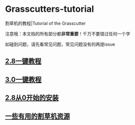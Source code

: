 # Grasscutters-tutorial
割草机的教程|Tutorial of the Grasscutter

注意哦：本文档的所有部分都**非常重要**！千万不要错过任何一个字

如碰到问题，请先看常见问题，常见问题没有的再提issue

## [2.8一键教程](/割草机搭建/2.8一键教程.md)

## [3.0一键教程](/割草机搭建/3.0一键教程.md)

## [2.8从0开始的安装](/割草机搭建/2.8从0开始的安装.md)

## [一些有用的割草机资源](https://gc-toolkit.github.io/GPM-Index/)
